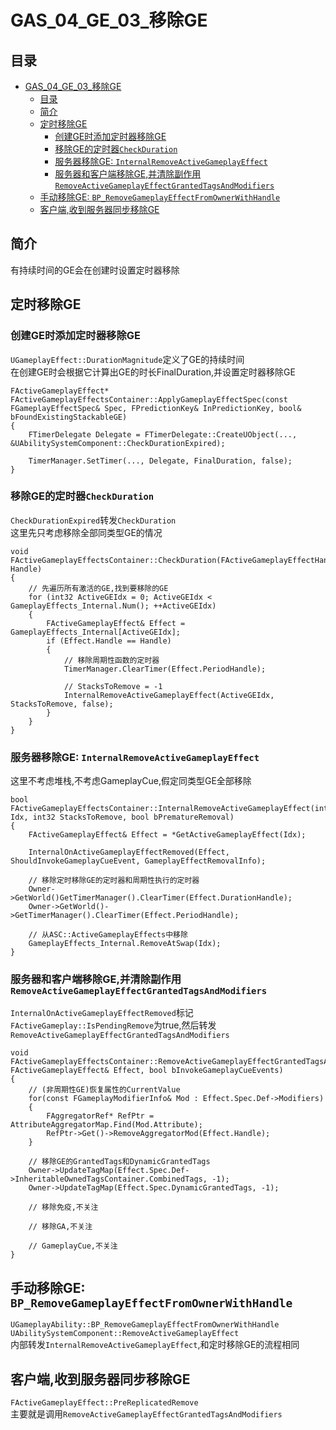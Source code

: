 # GAS_04_GE_03_移除GE
## 目录
- [GAS_04_GE_03_移除GE](#gas_04_ge_03_移除ge)
    - [目录](#目录)
    - [简介](#简介)
    - [定时移除GE](#定时移除ge)
        - [创建GE时添加定时器移除GE](#创建ge时添加定时器移除ge)
        - [移除GE的定时器`CheckDuration`](#移除ge的定时器checkduration)
        - [服务器移除GE: `InternalRemoveActiveGameplayEffect`](#服务器移除ge-internalremoveactivegameplayeffect)
        - [服务器和客户端移除GE,并清除副作用`RemoveActiveGameplayEffectGrantedTagsAndModifiers`](#服务器和客户端移除ge并清除副作用removeactivegameplayeffectgrantedtagsandmodifiers)
    - [手动移除GE: `BP_RemoveGameplayEffectFromOwnerWithHandle`](#手动移除ge-bp_removegameplayeffectfromownerwithhandle)
    - [客户端,收到服务器同步移除GE](#客户端收到服务器同步移除ge)

## 简介
有持续时间的GE会在创建时设置定时器移除  

## 定时移除GE
### 创建GE时添加定时器移除GE
`UGameplayEffect::DurationMagnitude`定义了GE的持续时间  
在创建GE时会根据它计算出GE的时长FinalDuration,并设置定时器移除GE

```
FActiveGameplayEffect* FActiveGameplayEffectsContainer::ApplyGameplayEffectSpec(const FGameplayEffectSpec& Spec, FPredictionKey& InPredictionKey, bool& bFoundExistingStackableGE)
{
    FTimerDelegate Delegate = FTimerDelegate::CreateUObject(..., &UAbilitySystemComponent::CheckDurationExpired);
	
    TimerManager.SetTimer(..., Delegate, FinalDuration, false);
}
```

### 移除GE的定时器`CheckDuration`
`CheckDurationExpired`转发`CheckDuration`  
这里先只考虑移除全部同类型GE的情况  

```
void FActiveGameplayEffectsContainer::CheckDuration(FActiveGameplayEffectHandle Handle)
{
    // 先遍历所有激活的GE,找到要移除的GE
    for (int32 ActiveGEIdx = 0; ActiveGEIdx < GameplayEffects_Internal.Num(); ++ActiveGEIdx)
    {
        FActiveGameplayEffect& Effect = GameplayEffects_Internal[ActiveGEIdx];
        if (Effect.Handle == Handle)
        {
            // 移除周期性函数的定时器
            TimerManager.ClearTimer(Effect.PeriodHandle);

            // StacksToRemove = -1
            InternalRemoveActiveGameplayEffect(ActiveGEIdx, StacksToRemove, false);
        }
    }
}
```

### 服务器移除GE: `InternalRemoveActiveGameplayEffect`
这里不考虑堆栈,不考虑GameplayCue,假定同类型GE全部移除  

```
bool FActiveGameplayEffectsContainer::InternalRemoveActiveGameplayEffect(int32 Idx, int32 StacksToRemove, bool bPrematureRemoval)
{
    FActiveGameplayEffect& Effect = *GetActiveGameplayEffect(Idx);

    InternalOnActiveGameplayEffectRemoved(Effect, ShouldInvokeGameplayCueEvent, GameplayEffectRemovalInfo);

    // 移除定时移除GE的定时器和周期性执行的定时器
    Owner->GetWorld()GetTimerManager().ClearTimer(Effect.DurationHandle);
    Owner->GetWorld()->GetTimerManager().ClearTimer(Effect.PeriodHandle);

    // 从ASC::ActiveGameplayEffects中移除
    GameplayEffects_Internal.RemoveAtSwap(Idx);
}
```

### 服务器和客户端移除GE,并清除副作用`RemoveActiveGameplayEffectGrantedTagsAndModifiers`
`InternalOnActiveGameplayEffectRemoved`标记`FActiveGameplay::IsPendingRemove`为true,然后转发`RemoveActiveGameplayEffectGrantedTagsAndModifiers`  

```
void FActiveGameplayEffectsContainer::RemoveActiveGameplayEffectGrantedTagsAndModifiers(const FActiveGameplayEffect& Effect, bool bInvokeGameplayCueEvents)
{
    // (非周期性GE)恢复属性的CurrentValue
    for(const FGameplayModifierInfo& Mod : Effect.Spec.Def->Modifiers)
    {
        FAggregatorRef* RefPtr = AttributeAggregatorMap.Find(Mod.Attribute);
        RefPtr->Get()->RemoveAggregatorMod(Effect.Handle);
    }

    // 移除GE的GrantedTags和DynamicGrantedTags
    Owner->UpdateTagMap(Effect.Spec.Def->InheritableOwnedTagsContainer.CombinedTags, -1);
	Owner->UpdateTagMap(Effect.Spec.DynamicGrantedTags, -1);

    // 移除免疫,不关注

    // 移除GA,不关注

    // GameplayCue,不关注
}
```

## 手动移除GE: `BP_RemoveGameplayEffectFromOwnerWithHandle`
`UGameplayAbility::BP_RemoveGameplayEffectFromOwnerWithHandle`  
`UAbilitySystemComponent::RemoveActiveGameplayEffect`  
内部转发`InternalRemoveActiveGameplayEffect`,和定时移除GE的流程相同  

## 客户端,收到服务器同步移除GE
`FActiveGameplayEffect::PreReplicatedRemove`  
主要就是调用`RemoveActiveGameplayEffectGrantedTagsAndModifiers`  
